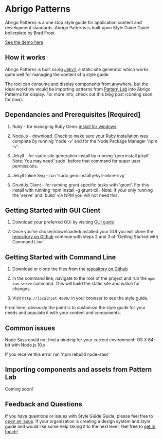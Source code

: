# Abrigo Patterns

Abrigo Patterns is a one stop style guide for application content and development standards. Abrigo Patterns is built upon Style Guide Guide boilerplate by Brad Frost.

[See the demo here](https://bradfrost.github.io/style-guide-guide/)

## How it works
Abrigo Patterns is built using [Jekyll](https://jekyllrb.com/), a static site generator which works quite well for managing the content of a style guide.

The tool can consume and display components from anywhere, but the ideal workflow would be importing patterns from [Pattern Lab](http://patternlab.io/) into Abrigo Patterns for display. For more info, check out this blog post (coming soon for now).

## Dependancies and Prerequisites [Required]
1. Ruby - for managing Ruby Gems [install for windows](https://rubyinstaller.org/).

2. NodeJs - [download](https://nodejs.org). Check to make sure your Ruby installation was complete by running 'node -v' and for the Node Package Manager 'npm -v'.

3. Jekyll - for static site generation install by running 'gem install jekyll'. Note: You may need 'sudo' before that command for super user permissions.

4. Jekyll Inline Svg - run 'sudo gem install jekyll-inline-svg'

5. GruntJs Client - for running grunt specific tasks with 'grunt'. For this install with running 'npm install -g grunt-cli'. Note: If your only running the 'serve' and 'build' via NPM you will not need this.

## Getting Started with GUI Client
1. Download your preferred GUI by visiting [GUI guide](https://git-scm.com/downloads/guis)

2. Once you've chosen/downloaded/installed your GUI you will clone the [repository on Github](https://github.com/creativehamlet/abrigo-patterns) continue with steps 2 and 3 of 'Getting Started with Command Line'

## Getting Started with Command Line
1. Download or clone the files from the [repository on Github](https://github.com/creativehamlet/abrigo-patterns)

2. In the command line, navigate to the root of the project and run the `npm run serve` command. This will build the static site and watch for changes.

3. Visit `http://localhost:4000/` in your browser to see the style guide.

From here, obviously the point is to customize the style guide for your needs and populate it with your content and components.

## Common issues
Node Sass could not find a binding for your current environment: OS X 64-bit with Node.js 10.x

If you receive this error run 'npm rebuild node-sass'

## Importing components and assets from Pattern Lab
Coming soon!

## Feedback and Questions
If you have questions or issues with Style Guide Guide, please feel free to [open an issue](https://github.com/creativehamlet/abrigo-patterns/issues). If your organization is creating a design system and style guide and would like some help taking it to the next level, feel free to [get in touch!](brad.sosnowski@abrigo.com)
